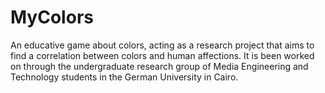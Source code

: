 # MyColors
An educative game about colors, acting as a research project that aims to find a correlation between colors and human affections. It is been worked on through the undergraduate research group of Media Engineering and Technology students in the German University in Cairo.
